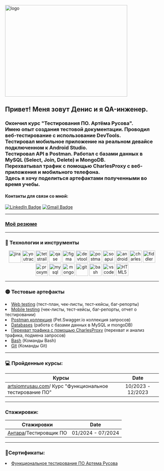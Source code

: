<img src="https://miro.medium.com/v2/resize:fit:800/1*panuLBsXTjypTQ_kwF2FWg.png" title="logo" alt="logo" width="400" height="300"/>

<h2>Привет! Меня зовут Денис и я QA-инженер.</h2>
<h3>Окончил курс "Тестирования ПО. Артёма Русова".<br>
 Имею опыт создания тестовой документации. Проводил веб-тестирование с использование DevTools.<br>
 Тестировал мобильное приложение на реальном девайсе подключенном к Android Studio.<br>
 Тестировал API в Postman. Работал с базами данных в MySQL (Select, Join, Delete) и MongoDB.<br>
 Перехватывал трафик с помощью CharlesProxy с веб-приложения и мобильного телефона.<br>
 Здесь я хочу поделиться артефактами полученными во время учебы.</h3>

<h4>  Контакты для связи со мной:</h4>
<p>

[![LinkedIn Badge](https://img.shields.io/badge/-LinkedIn-090909?style=for-the-badge&logo=linkedin&logoColor=007BB6)](https://www.linkedin.com/in/dzianis-brahinets/) 
[![Gmail Badge](https://img.shields.io/badge/-Gmail-090909?style=for-the-badge&logo=gmail&logoColor=FF0000)](mailto:denn.braginec@gmail.com)
</p>
<hr>
<h3><a href="https://drive.google.com/file/d/1nLUMU2iMmCJRQbt2inJlHRQEqXBVrCxA/view?usp=sharing" target="_blank">Моё резюме</a></h3>

<hr>

### 🔵 Технологии и инструменты 
<p align="center">
<img src="https://cdn.jsdelivr.net/gh/devicons/devicon/icons/jira/jira-original.svg" title="jira" alt="jira" width="40" height="40"/>
<img src="https://upload.wikimedia.org/wikipedia/commons/thumb/8/8d/YouTrack_Icon.svg/1024px-YouTrack_Icon.svg.png?20200803082248" title="youtrack" alt="youtrack" width="40" height="40"/>
<img src="https://codahosted.io/packs/21236/unversioned/assets/LOGO/ba1091c59bab89cd2fd0f289622731fe16113d7b00905abe64759c313a4b73b76c1b0426076ed76cb74752234c734131df46992d5b8b48fc13e264240e4f7119f736cfeb64df36ded54b5cbf6198b9cadedf18dd0cac5c7dbcd16e6336c29363cd1292ba" title="testrail" alt="tetstrail" width="40" height="40"/>
<img src="https://luna1.co/eb0187.png" title="qase" alt="qase" width="40" height="40"/>
<img src="https://cdn.jsdelivr.net/gh/devicons/devicon/icons/figma/figma-original.svg" title="figma" alt="figma" width="40" height="40"/>
<img src="https://d33wubrfki0l68.cloudfront.net/38b5c953a4667366685d55db55d057c86db1fc54/a0fdc/static/acae6b24d940347661ca901ea07f47c1/chrome-dev-logo-icon.png" title="devtools" alt="devtools" width="40" height="40"/>
<img src="https://www.svgrepo.com/show/354202/postman-icon.svg" title="postman" alt="postman" width="40" height="40"/>
<img src="https://encrypted-tbn0.gstatic.com/images?q=tbn:ANd9GcTDLj-17hLuPse4K5lo4VLNFRn89rjLSB-KKIZMdNjB0Q&s" title="soapui" alt="soapui" width="40" height="40"/>
 <img src="https://cdn.jsdelivr.net/gh/devicons/devicon/icons/androidstudio/androidstudio-original.svg" title="android-studio" alt="android-studio" width="40" height="40"/>
<img src="https://cdn.icon-icons.com/icons2/3053/PNG/512/charles_proxy_macos_bigsur_icon_190302.png" title="charles-proxy" alt="charles-proxy" width="40" height="40"/>
<img src="https://www.megaleechers.com/storage/Fiddler-Everywhere-Icon.png" title="fiddler" alt="fiddler" width="40" height="40"/>
<img src="https://ph-files.imgix.net/f1aba60e-b071-4afd-bde6-7c123853a3ae.png?auto=format" title="proxyman" alt="proxyman" width="40" height="40"/>
<img src="https://cdn.jsdelivr.net/gh/devicons/devicon/icons/mysql/mysql-original.svg" title="mysql" alt="mysql" width="40" height="40"/>
<img src="https://cdn.jsdelivr.net/gh/devicons/devicon/icons/mongodb/mongodb-original.svg" title="mongodb" alt="mongodb" width="40" height="40"/>
<img src="https://cdn.jsdelivr.net/gh/devicons/devicon/icons/git/git-original.svg" title="git" alt="git" width="40" height="40"/>
<img src="https://upload.wikimedia.org/wikipedia/commons/thumb/4/4b/Bash_Logo_Colored.svg/1024px-Bash_Logo_Colored.svg.png?20180723054350" title="bash" alt="bash" width="40" height="40"/>
<img src="https://cdn.jsdelivr.net/gh/devicons/devicon/icons/vscode/vscode-original.svg" title="vscode" alt="vscode" width="40" height="40"/>
<img src="https://cdn-icons-png.flaticon.com/512/919/919827.png" title="HTML5" alt="HTML5" width="40" height="40"/>
</p>


<hr>

### 🟡 Тестовые артефакты  

<li> <a href="https://github.com/Dzianis-Brahinets/Web-Testing.git" target="_blank">Web testing</a> (тест-план, чек-листы, тест-кейсы, баг-репорты) </li> 
<li> <a href="https://github.com/Dzianis-Brahinets/Mobile-Testing.git" target="_blank">Mobile testing</a> (чек-листы, тест-кейсы, баг-репорты, отчет о тестировании) </li> 
<li> <a href="https://github.com/Dzianis-Brahinets/Postman.git" target="_blank">Postman коллекция</a> (Pet.Swagger.io коллекция запросов) </li> 
<li> <a href="https://github.com/Dzianis-Brahinets/Database.git" target="_blank">Databases</a> (работа с базами данных в MySQL и mongoDB) </li> 
<li> <a href="https://github.com/Dzianis-Brahinets/Charles-proxy.git" target="_blank">Перехват трафика с помощью CharlesProxy</a> (перехват и анализ трафика, подмена запросов) </li> 
<li> <a href="https://github.com/Dzianis-Brahinets/Bash.git" target="_blank">Bash</a> (Команды Bash) </li> 
<li> <a href="https://github.com/Dzianis-Brahinets/Git.git" target="_blank">Git</a> (Команды Git) </li> 
          
<hr>

 ### 💻 Пройденные курсы:

| Курсы                                                           | Date              |
| ----------------------------------------------------------------| :---------------: |
| [artsiomrusau.com](https://artsiomrusau.com/)/ Курс "Функциональное тестирование ПО"              | 10/2023 - 12/2023 |

<hr>

 ### Стажировки:

| Стажировки                                                          | Date              |
| ----------------------------------------------------------------| :---------------: |
| [Антара](antara-tech.ru)/Тестировщик ПО              | 01/2024 - 07/2024 |
<hr>

### 📜Сертификаты:
<li> <a href="https://drive.google.com/file/d/1tuY4T7l3mg7s4-Zp4HCz_sMjuVKg5rIU/view?usp=sharing" target="_blank">Функциональное тестирование ПО Артема Русова</a>  </li> 
